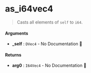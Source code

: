 # as\_i64vec4

>  Casts all elements of `self` to `i64`.

#### Arguments

- **\_self** : `DVec4` \- No Documentation 🚧

#### Returns

- **arg0** : `I64Vec4` \- No Documentation 🚧